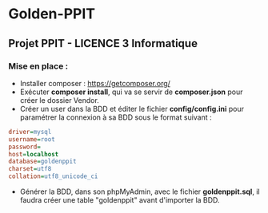 # Golden-PPIT
## Projet PPIT - LICENCE 3 Informatique 

### Mise en place :

* Installer composer : https://getcomposer.org/
* Exécuter **composer install**, qui va se servir de **composer.json** pour créer le dossier Vendor.
* Créer un user dans la BDD et éditer le fichier **config/config.ini** pour paramétrer la connexion à sa BDD sous le format suivant :
```ini
driver=mysql
username=root
password=
host=localhost
database=goldenppit
charset=utf8
collation=utf8_unicode_ci
```
* Générer la BDD, dans son phpMyAdmin, avec le fichier **goldenppit.sql**, il faudra créer une table "goldenppit" avant d'importer la BDD.

